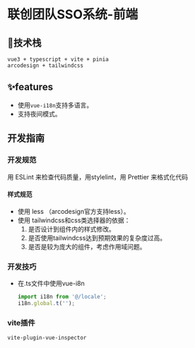 # 联创团队SSO系统-前端

## 🚀技术栈

```
vue3 + typescript + vite + pinia
arcodesign + tailwindcss
```

## ✨features

* 使用`vue-i18n`支持多语言。
* 支持夜间模式。

## 开发指南

### 开发规范

用 ESLint 来检查代码质量，用stylelint，用 Prettier 来格式化代码



#### 样式规范

* 使用 less （arcodesign官方支持less）。
* 使用 tailwindcss和css类选择器的依据：
  1. 是否设计到组件内的样式修改。
  2. 是否使用tailwindcss达到预期效果的复杂度过高。
  3. 是否是较为庞大的组件，考虑作用域问题。

### 开发技巧

* 在.ts文件中使用vue-i8n
  ```typescript
  import i18n from '@/locale';
  i18n.global.t('');
  ```

### vite插件

`vite-plugin-vue-inspector`
